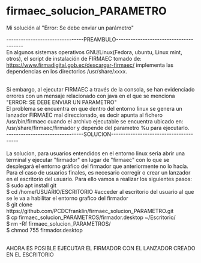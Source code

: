 # firmaec_solucion_PARAMETRO
Mi solución al "Error: Se debe enviar un parámetro"


--------------------------------PREAMBULO---------------------------------------
<br>
En algunos sistemas operativos GNU/Linux(Fedora, ubuntu, Linux mint, otros), el script de instalación de FIRMAEC tomado de: https://www.firmadigital.gob.ec/descargar-firmaec/ 
implementa las dependencias en los directorios /usr/share/xxxx. 


<br>
Si embargo, al ejecutar FIRMAEC a través de la consola, se han evidenciado errores con un mensaje relacionado con java en el que se menciona "ERROR: SE DEBE ENVIAR UN PARAMETRO"


<br>
El problema se encuentra en que dentro del entorno linux se genera un lanzador FIRMAEC mal direccionado, es decir apunta al fichero /usr/bin/firmaec cuando el archivo ejecutable se encuentra ubicado en: /usr/share/firmaec/firmador y depende del parametro %u para ejecutarlo.

<br>
--------------------------------SOLUCION---------------------------------------
<br>

<br>
La solucion, para usuarios entendidos en el entorno linux seria abrir una terminal y ejecutar "firmador" en lugar de "firmaec" con lo que se desplegará el entorno gráfico del firmador que anteriormente no lo hacía. 

<br>
Para el caso de usuarios finales, es necesario corregir o crear un lanzador en el escritorio del usuario. Para ello vamos a realizar los siguientes pasos:
<br>
$ sudo apt install git
<br>
$ cd /home/USUARIO/ESCRITORIO #acceder al escritorio del usuario al que se le va a habilitar el entorno grafico del firmador
<br>
$ git clone https://github.com/PCDCfranklin/firmaec_solucion_PARAMETRO.git
<br>
$ cp firmaec_solucion_PARAMETROS/firmador.desktop ~/Escritorio/
<br>
$ rm -Rf firmaec_solucion_PARAMETROS/
<br>
$ chmod 755 firmador.desktop
<br><br>

AHORA ES POSIBLE EJECUTAR EL FIRMADOR CON EL LANZADOR CREADO EN EL ESCRITORIO
